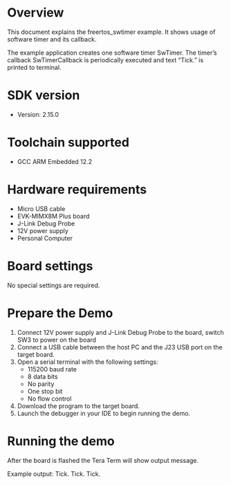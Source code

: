 Overview
========
This document explains the freertos_swtimer example. It shows usage of software timer and its
callback.

The example application creates one software timer SwTimer. The timer’s callback SwTimerCallback is
periodically executed and text “Tick.” is printed to terminal.




SDK version
===========
- Version: 2.15.0

Toolchain supported
===================
- GCC ARM Embedded  12.2

Hardware requirements
=====================
- Micro USB cable
- EVK-MIMX8M Plus board
- J-Link Debug Probe
- 12V power supply
- Personal Computer

Board settings
==============
No special settings are required.



Prepare the Demo
================
1.  Connect 12V power supply and J-Link Debug Probe to the board, switch SW3 to power on the board
2.  Connect a USB cable between the host PC and the J23 USB port on the target board.
3.  Open a serial terminal with the following settings:
    - 115200 baud rate
    - 8 data bits
    - No parity
    - One stop bit
    - No flow control
4.  Download the program to the target board.
5.  Launch the debugger in your IDE to begin running the demo.

Running the demo
================
After the board is flashed the Tera Term will show output message.

Example output:
Tick.
Tick.
Tick.
